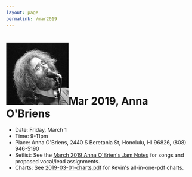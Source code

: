 ```yaml
---
layout: page
permalink: /mar2019
---
```

<h1><img class="ui avatar image" src="/images/jerryavatar.jpg">Mar 2019, Anna O'Briens</h1>

 * Date: Friday, March 1
 * Time: 9-11pm
 * Place: Anna O'Briens, 2440 S Beretania St, Honolulu, HI 96826, (808) 946-5190
 * Setlist: See the [March 2019 Anna O'Brien's Jam Notes](http://bit.ly/2Me49Or) for songs and proposed vocal/lead assignments.
 * Charts: See [2019-03-01-charts.pdf](resources/2019-03-01-charts.pdf) for Kevin's all-in-one-pdf charts.
